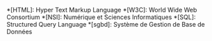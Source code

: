 *[HTML]: Hyper Text Markup Language
*[W3C]: World Wide Web Consortium
*[NSI]: Numérique et Sciences Informatiques
*[SQL]: Structured Query Language
*[sgbd]: Système de Gestion de Base de Données